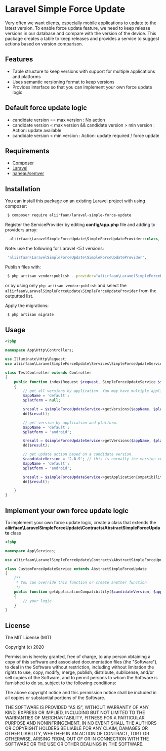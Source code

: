 # Laravel Simple Force Update

Very often we want clients, especially mobile applications to update to the latest version. To enable force update feature, we need to keep release versions in our database and compare with the version of the device. This package creates a table to keep releases and provides a service to suggest actions based on version comparison.

## Features

* Table structure to keep versions with support for multiple applications and platforms
* Uses semantic versioning format to keep versions
* Provides interface so that you can implement your own force update logic

## Default force update logic
* candidate version == max version : No action
* candidate version < max version && candidate version > min version : Action: update available
* candidate version < min version : Action: update required / force update

## Requirements

* [Composer](https://getcomposer.org/)
* [Laravel](http://laravel.com/)
* [naneau/semver](https://github.com/naneau/semver)

## Installation

You can install this package on an existing Laravel project with using composer:

```bash
 $ composer require aliirfaan/laravel-simple-force-update
```

Register the ServiceProvider by editing **config/app.php** file and adding to providers array:

```php
  aliirfaan\LaravelSimpleForceUpdate\SimpleForceUpdateProvider::class,
```

Note: use the following for Laravel <5.1 versions:

```php
 'aliirfaan\LaravelSimpleForceUpdate\SimpleForceUpdateProvider',
```

Publish files with:

```bash
 $ php artisan vendor:publish --provider="aliirfaan\LaravelSimpleForceUpdate\SimpleForceUpdateProvider"
```

or by using only `php artisan vendor:publish` and select the `aliirfaan\LaravelSimpleForceUpdate\SimpleForceUpdateProvider` from the outputted list.

Apply the migrations:

```bash
 $ php artisan migrate
 ```

## Usage

```php
<?php

namespace App\Http\Controllers;

use Illuminate\Http\Request;
use aliirfaan\LaravelSimpleForceUpdate\Services\SimpleForceUpdateService;

class TestController extends Controller
{
    public function index(Request $request, SimpleForceUpdateService $simpleForceUpdateService)
    {
        // get all versions by application. You may have multiple applications/mobile apps
        $appName = 'default';
        $platform = null;

        $result = $simpleForceUpdateService->getVersions($appName, $platform);
        dd($result);

        // get version by application and platform.
        $appName = 'default';
        $platform = 'android';

        $result = $simpleForceUpdateService->getVersions($appName, $platform);
        dd($result);

        // get update action based on a candidate version.
        $candidateVersion = '2.0.9'; // this is normally the version currently installed on the client/device
        $appName = 'default';
        $platform = 'android';

        $result = $simpleForceUpdateService->getApplicationCompatibility($candidateVersion, $appName, $platform);
        dd($result);

    }
}
```

## Implement your own force update logic

To implement your own force update logic, create a class that extends the **aliirfaan\LaravelSimpleForceUpdate\Contracts\AbstractSimpleForceUpdate** class

```php
<?php

namespace App\Services;

use aliirfaan\LaravelSimpleForceUpdate\Contracts\AbstractSimpleForceUpdate;

class CustomForceUpdateService extends AbstractSimpleForceUpdate 
{
    /**
     * You can override this function or create another function
     */
    public function getApplicationCompatibility($candidateVersion, $appName = 'default', $platform = 'android')
    {
        // your logic
    }
}
```

## License

The MIT License (MIT)

Copyright (c) 2020

Permission is hereby granted, free of charge, to any person obtaining a copy
of this software and associated documentation files (the "Software"), to deal
in the Software without restriction, including without limitation the rights
to use, copy, modify, merge, publish, distribute, sublicense, and/or sell
copies of the Software, and to permit persons to whom the Software is
furnished to do so, subject to the following conditions:

The above copyright notice and this permission notice shall be included in all
copies or substantial portions of the Software.

THE SOFTWARE IS PROVIDED "AS IS", WITHOUT WARRANTY OF ANY KIND, EXPRESS OR
IMPLIED, INCLUDING BUT NOT LIMITED TO THE WARRANTIES OF MERCHANTABILITY,
FITNESS FOR A PARTICULAR PURPOSE AND NONINFRINGEMENT. IN NO EVENT SHALL THE
AUTHORS OR COPYRIGHT HOLDERS BE LIABLE FOR ANY CLAIM, DAMAGES OR OTHER
LIABILITY, WHETHER IN AN ACTION OF CONTRACT, TORT OR OTHERWISE, ARISING FROM,
OUT OF OR IN CONNECTION WITH THE SOFTWARE OR THE USE OR OTHER DEALINGS IN THE
SOFTWARE.